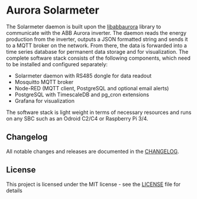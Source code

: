 # Aurora Solarmeter

The Solarmeter daemon is built upon the [libabbaurora](https://ahpohl.github.io/libabbaurora/) library to communicate with the ABB Aurora inverter. The daemon reads the energy production from the inverter, outputs a JSON formatted string and sends it to a MQTT broker on the network. From there, the data is forwarded into a time series database for permanent data storage and for visualization. The complete software stack consists of the following components, which need to be installed and configured separately:
- Solarmeter daemon with RS485 dongle for data readout
- Mosquitto MQTT broker
- Node-RED (MQTT client, PostgreSQL and optional email alerts)
- PostgreSQL with TimescaleDB and pg_cron extensions
- Grafana for visualization

The software stack is light weight in terms of necessary resources and runs on any SBC such as an Odroid C2/C4 or Raspberry Pi 3/4.

## Changelog

All notable changes and releases are documented in the [CHANGELOG](CHANGELOG.md).

## License

This project is licensed under the MIT license - see the [LICENSE](LICENSE) file for details
